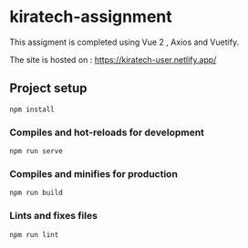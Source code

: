 # kiratech-assignment 

This assigment is completed using Vue 2 , Axios and Vuetify.

The site is hosted on : https://kiratech-user.netlify.app/

## Project setup
```
npm install
```

### Compiles and hot-reloads for development
```
npm run serve
```

### Compiles and minifies for production
```
npm run build
```

### Lints and fixes files
```
npm run lint
```


